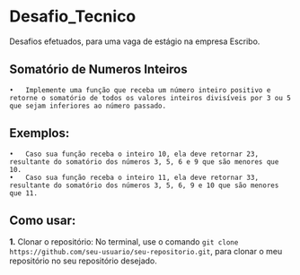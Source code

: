 # Desafio_Tecnico
Desafios efetuados, para uma vaga de estágio na empresa Escribo.

## Somatório de Numeros Inteiros
	•	Implemente uma função que receba um número inteiro positivo e retorne o somatório de todos os valores inteiros divisíveis por 3 ou 5 que sejam inferiores ao número passado.

## Exemplos:
	•	Caso sua função receba o inteiro 10, ela deve retornar 23, resultante do somatório dos números 3, 5, 6 e 9 que são menores que 10.
	•	Caso sua função receba o inteiro 11, ela deve retornar 33, resultante do somatório dos números 3, 5, 6, 9 e 10 que são menores que 11.

 ## Como usar:
**1.** Clonar o repositório:
No terminal, use o comando `git clone https://github.com/seu-usuario/seu-repositorio.git`, para clonar o meu repositório no seu repositório desejado.

 


